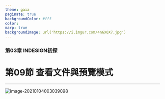 ```yaml
---
theme: gaia
paginate: true
backgroundColor: #fff
color: 
marp: true
backgroundImage: url('https://i.imgur.com/4nGXOX7.jpg')
---
```

<style>
section h1 {
  color: #48011f
}
</style>

<!-- _class: lead -->

### 第03章 INDESIGN初探
# 第09節 查看文件與預覽模式

---

![image-20210104003039098](https://i.loli.net/2021/01/04/8NBhJb1zXsDuI2o.png)